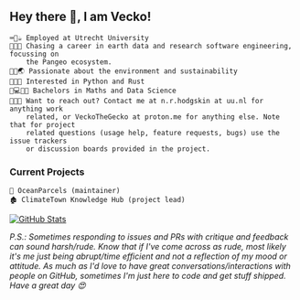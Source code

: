 ## Hey there 👋, I am Vecko!

```
⌨👦☕ Employed at Utrecht University
🌱🌱🌱 Chasing a career in earth data and research software engineering, focussing on
    the Pangeo ecosystem.
🌲🌊🌏 Passionate about the environment and sustainability
🐍🦀🧐 Interested in Python and Rust
🧮💻👨‍💻 Bachelors in Maths and Data Science
📨📨📨 Want to reach out? Contact me at n.r.hodgskin at uu.nl for anything work
    related, or VeckoTheGecko at proton.me for anything else. Note that for project
    related questions (usage help, feature requests, bugs) use the issue trackers
    or discussion boards provided in the project.
```

### Current Projects
```
🌊 OceanParcels (maintainer)
🏚 ClimateTown Knowledge Hub (project lead)
```

[![GitHub Stats](https://github-readme-stats.vercel.app/api?username=VeckoTheGecko&show_icons=true&theme=gotham&hide_border=true&count_private=true)](https://github.com/anuraghazra/github-readme-stats)

*P.S.: Sometimes responding to issues and PRs with critique and feedback can sound harsh/rude. Know that if I've come across as rude, most likely it's me just being abrupt/time efficient and not a reflection of my mood or attitude. As much as I'd love to have great conversations/interactions with people on GitHub, sometimes I'm just here to code and get stuff shipped. Have a great day 😍*
